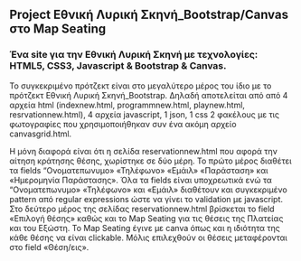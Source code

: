 ## Project Εθνική Λυρική Σκηνή_Bootstrap/Canvas στο Map Seating
### Ένα site για την Εθνική Λυρική Σκηνή με τεχνολογίες: HTML5, CSS3, Javascript & Bootstrap & Canvas.

Το συγκεκριμένο πρότζεκτ είναι στο μεγαλύτερο μέρος του ίδιο με το πρότζεκτ Εθνική Λυρική Σκηνή_Bootstrap. 
Δηλαδή αποτελείται από  από 4 αρχεία html (indexnew.html, programmnew.html, playnew.html, resrvationnew.html),
4 αρχεία javascript, 1 json, 1 css 2 φακέλους με τις φωτογραφίες που χρησιμοποιήθηκαν συν ένα ακόμη αρχείο canvasgrid.html.

Η μόνη διαφορά είναι ότι η σελίδα reservationnew.html που αφορά την αίτηση κράτησης θέσης, χωρίστηκε σε δύο μέρη. 
Το πρώτο μέρος διαθέτει τα fields “Ονοματεπωνυμο» «Τηλέφωνο» «Εμάιλ» «Παράσταση» και «Ημερομηνία Παράστασης». 
Όλα τα fields είναι υποχρεωτικά ενώ τα “Ονοματεπωνυμο» «Τηλέφωνο» και «Εμάιλ» διαθέτουν και συγκεκριμένο pattern από regular expressions ώστε να γίνει το validation με javascript.
Στο δεύτερο μέρος της σελίδας reservationnew.html βρίσκεται το field «Επιλογή θέσης» καθώς και το Map Seating  για τις θέσεις της Πλατείας και του Εξώστη.
Το Map Seating έγινε με canva όπως και η ιδιότητα της κάθε θέσης να είναι clickable. Μόλις επιλεχθούν οι θέσεις μεταφέρονται στο field «Θέση/εις». 
